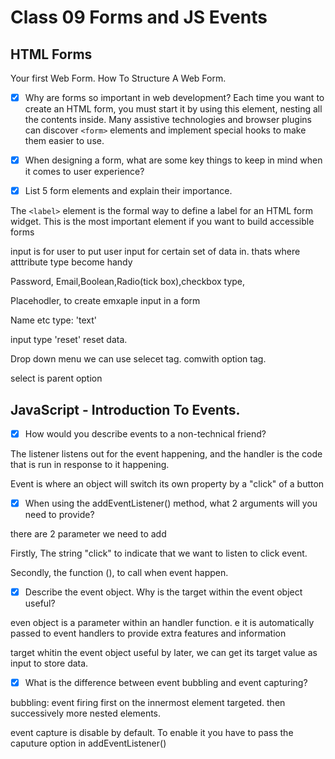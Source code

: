 # Class 09 Forms and JS Events


## HTML Forms
Your first Web Form. How To Structure A Web Form.


- [x] Why are forms so important in web development?
Each time you want to create an HTML form, you must start it by using this element, nesting all the contents inside. Many assistive technologies and browser plugins can discover `<form>` elements and implement special hooks to make them easier to use.


- [x] When designing a form, what are some key things to keep in mind when it comes to user experience?


- [x] List 5 form elements and explain their importance.

The `<label>` element is the formal way to define a label for an HTML form widget. This is the most important element if you want to build accessible forms 

input is for user to put user input for certain set of data in. thats where atttribute type become handy

Password, Email,Boolean,Radio(tick box),checkbox type,

Placehodler, to create emxaple input in a form

Name etc 
type: 'text'

input type 'reset' reset data.





Drop down menu we can use selecet tag. comwith option tag. 

select is parent option


## JavaScript - Introduction To Events.

- [x] How would you describe events to a non-technical friend?

The listener listens out for the event happening, and the handler is the code that is run in response to it happening.

Event is where an object will switch its own property by a "click" of a button

- [x] When using the addEventListener() method, what 2 arguments will you need to provide?

there are 2 parameter we need to add

Firstly, The string "click" to indicate that we want to listen to click event.

Secondly, the function (), to call when event happen.


- [x] Describe the event object. Why is the target within the event object useful?

even object is a parameter within an handler function. e it is automatically passed to event handlers to provide extra features and information

target whitin the event object useful by later, we can get its target value as input to store data.


- [x] What is the difference between event bubbling and event capturing?

bubbling: event firing first on the innermost element targeted. then successively more nested elements.

event capture is disable by default. To enable it you have to pass the caputure option in addEventListener()

